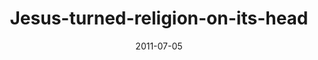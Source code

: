 ---
layout: music 
title: "Jesus-turned-religion-on-its-head"
series: "Jesus: The Greatest Show on Earth"
date: 2011-07-05 
description: "We'll be talking about how Jesus turned religion on its head."
audio: "http://www.crossroads.net/players/media/hq/greatestshow03.mp3"
audio-duration: "43:26"
---